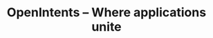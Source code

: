 ---
#
# Use the widgets beneath and the content will be
# inserted automagically in the webpage. To make
# this work, you have to use › layout: frontpage
#
layout: frontpage
title: "OpenIntents – Where applications unite"
widget-1:
    title: "Intents Registry"
    url: '/intentsregistry/'
    text: 'Intent specifications is the base for all communications between apps.'
    image: database-303x182.jpg
widget-2:
    title: "OI Apps"
    url: '/download/'
    text: 'OpenIntents has produced several open source apps to show case the use of intents. Explore and download them'
    image: communication_A-303x182.jpg
widget-3:
    title: "Check the source"
    url: 'https://github.com/openintents'
    text: 'You can find the source code of this site and all apps at Github.'
    image: github-303x182.jpg
---